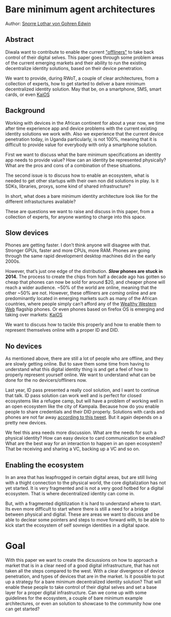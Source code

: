 # Bare minimum agent architectures

Author: [Snorre Lothar von Gohren Edwin](https://vongohren.me/)

## Abstract
Diwala want to contribute to enable the current ["offliners"](https://www.smashingmagazine.com/2017/03/world-wide-web-not-wealthy-western-web-part-1/)  to take back control of their digital selves. This paper goes through some problem areas of the current emerging markets and their ability to run the existing decentralize identity solutions, based on their device penetration. 

We want to provide, during RWoT, a couple of clear architectures, from a collection of experts, how to get started to deliver a bare minimum decentralized identity solution. May that be, on a smartphone, SMS, smart cards, or even [KaiOS](https://www.kaiostech.com)

## Background
Working with devices in the African continent for about a year now, we time after time experience app and device problems with the current existing identity solutions we work with. Also we experience that the current device penetration today, in Uganda particularly, is not 100%, meaning that it is difficult to provide value for everybody with only a smartphone solution.

First we want to discuss what the bare minimum specifications an identity app needs to provide value? How can an identity be represented physically? What are the pros and cons of a combination of these situations.

The second issue is to discuss how to enable an ecosystem, what is needed to get other startups with their own non did solutions in play. Is it SDKs, libraries, proxys, some kind of shared infrastructure?

In short, what does a bare minimum identity architecture look like for the different infrastuctures available?

These are questions we want to raise and discuss in this paper, from a collection of experts, for anyone wanting to charge into this space.

## Slow devices
Phones are getting faster. I don’t think anyone will disagree with that. Stronger GPUs, faster and more CPUs, more RAM. Phones are going through the same rapid development desktop machines did in the early 2000s.

However, that’s just one edge of the distribution. **_Slow_  phones are stuck in 2014.** The process to create the chips from half a decade ago has gotten so cheap that phones can now be sold for around $20, and cheaper phone will reach a wider audience. ~50% of the world are online, meaning that the other ~50% are not. However, these offliners are _coming_ online and are predominantly located in emerging markets such as many of the African countries, where people simply can’t afford any of the [Wealthy Western Web](https://www.smashingmagazine.com/2017/03/world-wide-web-not-wealthy-western-web-part-1/) flagship phones. Or even phones based on firefox OS is emerging and taking over markets: [KaiOS](https://www.kaiostech.com)

We want to discuss how to tackle this properly and how to enable them to represent themselves online with a proper ID and DID.

## No devices
As mentioned above, there are still a lot of people who are offline, and they are slowly getting online. But to save them some time from having to understand what this digital identity thing is and get a feel of how to properly represent yourself online.  We want to understand what can be done for the no devicers/offliners now.

Last year, ID pass presented a really cool solution, and I want to continue that talk. ID pass solution can work well and is perfect for closed ecosystems like a refugee camp, but will have a problem of working well in an open ecosystem like the city of Kampala. Because how do you enable people to share credentials and their DID properly. Solutions with cards and phones are not far away [according to this tweet]([https://twitter.com/gravityblast/status/1145865341903474688](https://twitter.com/gravityblast/status/1145865341903474688)). But it again depends on a pretty new devices.

We feel this area needs more discussion. What are the needs for such a physical identity? How can easy device to card communication be enabled? What are the best way for an interaction to happen in an open ecosystem? That be receiving and sharing a VC, backing up a VC and so on.

## Enabling the ecosystem
In an area that has leapfrogged in certain digital areas, but are still living with a thight connection to the physical world, the core digitalization has not yet started. It is very fragmented and is not a very good hotbed for a digital ecosystem. That is where decentralized identity can come in.

But, with a fragmented digitilization it is hard to understand where to start. Its even more difficult to start where there is still a need for a bridge between physical and digital. These are areas we want to discuss and be able to declear some pointers and steps to move forward with, to be able to kick start the ecosystem of self sovreign identities in a digital space.

# Goal
With this paper we want to create the dicsussions on how to approach a market that is in a clear need of a good digital infrastructure, that has not taken all the steps compared to the west. With a clear divergence of device penetration, and types of devices that are in the market. Is it possible to put up a strategy for a bare minimum decentralized identity solution? That will enable these people to take control of their digital selves and set a base layer for a proper digital infrastructure. Can we come up with some guidelines for the ecosystem, a couple of bare minimum example architectures, or even an solution to showcase to the community how one can get started?
